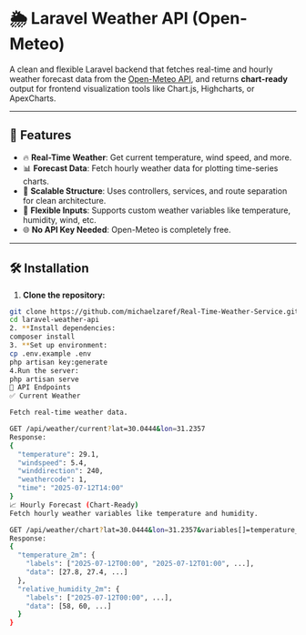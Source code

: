 # 🌦️ Laravel Weather API (Open-Meteo)

A clean and flexible Laravel backend that fetches real-time and hourly weather forecast data from the [Open-Meteo API](https://open-meteo.com/en/docs), and returns **chart-ready** output for frontend visualization tools like Chart.js, Highcharts, or ApexCharts.

---

## 🚀 Features

- 🔥 **Real-Time Weather**: Get current temperature, wind speed, and more.
- 📊 **Forecast Data**: Fetch hourly weather data for plotting time-series charts.
- 🧱 **Scalable Structure**: Uses controllers, services, and route separation for clean architecture.
- 🧠 **Flexible Inputs**: Supports custom weather variables like temperature, humidity, wind, etc.
- 🌐 **No API Key Needed**: Open-Meteo is completely free.

---


## 🛠️ Installation

1. **Clone the repository:**

```bash
git clone https://github.com/michaelzaref/Real-Time-Weather-Service.git
cd laravel-weather-api
2. **Install dependencies:
composer install
3. **Set up environment:
cp .env.example .env
php artisan key:generate
4.Run the server:
php artisan serve
🔗 API Endpoints
✅ Current Weather

Fetch real-time weather data.

GET /api/weather/current?lat=30.0444&lon=31.2357
Response:
{
  "temperature": 29.1,
  "windspeed": 5.4,
  "winddirection": 240,
  "weathercode": 1,
  "time": "2025-07-12T14:00"
}
📈 Hourly Forecast (Chart-Ready)
Fetch hourly weather variables like temperature and humidity.

GET /api/weather/chart?lat=30.0444&lon=31.2357&variables[]=temperature_2m&variables[]=relative_humidity_2m
Response:
{
  "temperature_2m": {
    "labels": ["2025-07-12T00:00", "2025-07-12T01:00", ...],
    "data": [27.8, 27.4, ...]
  },
  "relative_humidity_2m": {
    "labels": ["2025-07-12T00:00", ...],
    "data": [58, 60, ...]
  }
}


